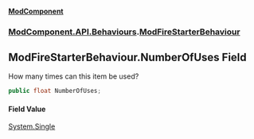 #### [ModComponent](index.md 'index')
### [ModComponent.API.Behaviours](index.md#ModComponent.API.Behaviours 'ModComponent.API.Behaviours').[ModFireStarterBehaviour](ModFireStarterBehaviour.md 'ModComponent.API.Behaviours.ModFireStarterBehaviour')

## ModFireStarterBehaviour.NumberOfUses Field

How many times can this item be used?

```csharp
public float NumberOfUses;
```

#### Field Value
[System.Single](https://docs.microsoft.com/en-us/dotnet/api/System.Single 'System.Single')